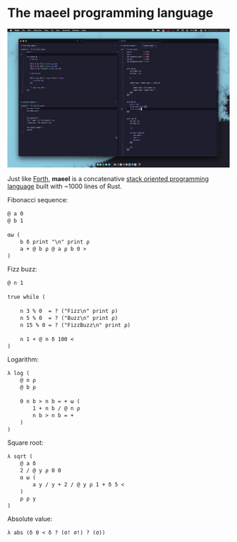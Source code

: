 # The maeel programming language

![](./screenshot.png)

Just like [Forth](https://en.wikipedia.org/wiki/Forth_(programming_language)), **maeel** is a concatenative [stack oriented programming language](https://en.wikipedia.org/wiki/Stack-oriented_programming) built with ~1000 lines of Rust.


Fibonacci sequence:

```
@ a 0
@ b 1

αω (
    b δ print "\n" print ρ
    a + @ b ρ @ a ρ b 0 >
)
```

Fizz buzz:

```
@ n 1

true while (

    n 3 % 0  = ? ("Fizz\n" print ρ)
    n 5 % 0  = ? ("Buzz\n" print ρ)
    n 15 % 0 = ? ("FizzBuzz\n" print ρ)

    n 1 + @ n δ 100 <
)
```

Logarithm:

```
λ log (
    @ n ρ
    @ b ρ

    0 n b > n b = + ω (
        1 + n b / @ n ρ
        n b > n b = +
    )
)
```

Square root:

```
λ sqrt (
    @ a δ
    2 / @ y ρ 0 0
    α ω (
        a y / y + 2 / @ y ρ 1 + δ 5 <
    )
    ρ ρ y
)
```

Absolute value:

```
λ abs (δ 0 < δ ? (σ! σ!) ? (σ))
```